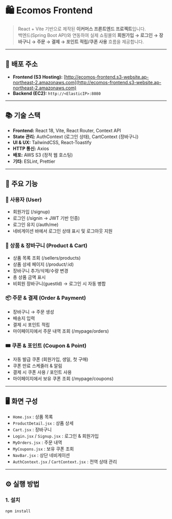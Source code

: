 # 🛍 Ecomos Frontend

> React + Vite 기반으로 제작된 **이커머스 프론트엔드 프로젝트**입니다.  
> 백엔드(Spring Boot API)와 연동하여 실제 쇼핑몰의 **회원가입 → 로그인 → 장바구니 → 주문 → 결제 → 포인트 적립/쿠폰 사용** 흐름을 제공합니다.

---

## 🚀 배포 주소

- **Frontend (S3 Hosting):** [http://ecomos-frontend.s3-website.ap-northeast-2.amazonaws.com](http://ecomos-frontend.s3-website.ap-northeast-2.amazonaws.com)  
- **Backend (EC2):** `http://<ElasticIP>:8080`

---

## 📚 기술 스택

- **Frontend:** React 18, Vite, React Router, Context API  
- **State 관리:** AuthContext (로그인 상태), CartContext (장바구니)  
- **UI & UX:** TailwindCSS, React-Toastify  
- **HTTP 통신:** Axios  
- **배포:** AWS S3 (정적 웹 호스팅)  
- **기타:** ESLint, Prettier  

---

## 📌 주요 기능

### 👤 사용자 (User)
- 회원가입 (/signup)
- 로그인 (/signin → JWT 기반 인증)
- 로그인 유지 (/auth/me)
- 네비게이션 바에서 로그인 상태 표시 및 로그아웃 지원

### 🛒 상품 & 장바구니 (Product & Cart)
- 상품 목록 조회 (/sellers/products)
- 상품 상세 페이지 (/product/:id)
- 장바구니 추가/삭제/수량 변경
- 총 상품 금액 표시
- 비회원 장바구니(guestId) → 로그인 시 자동 병합

### 📦 주문 & 결제 (Order & Payment)
- 장바구니 → 주문 생성
- 배송지 입력
- 결제 시 포인트 적립
- 마이페이지에서 주문 내역 조회 (/mypage/orders)

### 🎟 쿠폰 & 포인트 (Coupon & Point)
- 자동 발급 쿠폰 (회원가입, 생일, 첫 구매)
- 쿠폰 만료 스케줄러 & 알림
- 결제 시 쿠폰 사용 / 포인트 사용
- 마이페이지에서 보유 쿠폰 조회 (/mypage/coupons)

---

## 🖥 화면 구성

- `Home.jsx` : 상품 목록  
- `ProductDetail.jsx` : 상품 상세  
- `Cart.jsx` : 장바구니  
- `Login.jsx` / `Signup.jsx` : 로그인 & 회원가입  
- `MyOrders.jsx` : 주문 내역  
- `MyCoupons.jsx` : 보유 쿠폰 조회  
- `NavBar.jsx` : 상단 네비게이션  
- `AuthContext.jsx` / `CartContext.jsx` : 전역 상태 관리  

---

## ⚙️ 실행 방법

### 1. 설치
```bash
npm install
